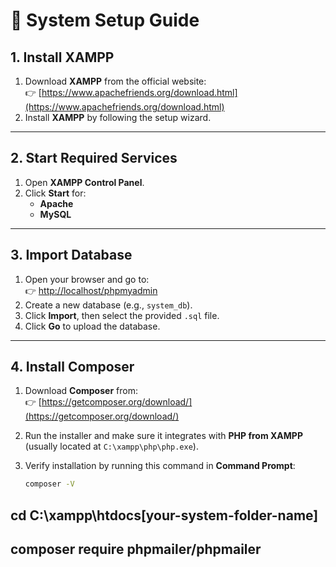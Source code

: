 # 📘 System Setup Guide

## 1. Install XAMPP
1. Download **XAMPP** from the official website:  
   👉 [https://www.apachefriends.org/download.html](https://www.apachefriends.org/download.html)  
2. Install **XAMPP** by following the setup wizard.  

---

## 2. Start Required Services
1. Open **XAMPP Control Panel**.  
2. Click **Start** for:
   - **Apache**
   - **MySQL**

---

## 3. Import Database
1. Open your browser and go to:  
   👉 [http://localhost/phpmyadmin](http://localhost/phpmyadmin)  
2. Create a new database (e.g., `system_db`).  
3. Click **Import**, then select the provided `.sql` file.  
4. Click **Go** to upload the database.  

---

## 4. Install Composer
1. Download **Composer** from:  
   👉 [https://getcomposer.org/download/](https://getcomposer.org/download/)  
2. Run the installer and make sure it integrates with **PHP from XAMPP**  
   (usually located at `C:\xampp\php\php.exe`).  
3. Verify installation by running this command in **Command Prompt**:

   ```bash
   composer -V

## cd C:\xampp\htdocs\[your-system-folder-name]

## composer require phpmailer/phpmailer

